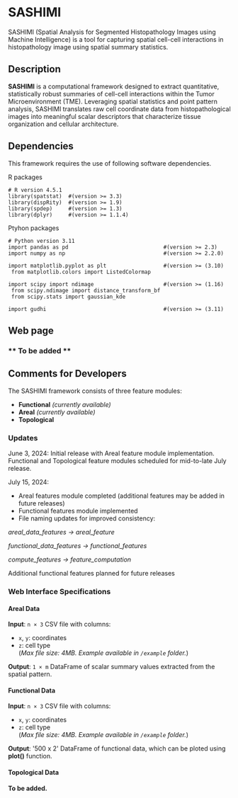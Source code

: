 # SASHIMI
SASHIMI (Spatial Analysis for Segmented Histopathology Images using Machine Intelligence) is a tool for capturing spatial cell-cell interactions in histopathology image using spatial summary statistics.

## Description
**SASHIMI** is a computational framework designed to extract quantitative, statistically robust summaries of cell-cell interactions within the Tumor Microenvironment (TME). Leveraging spatial statistics and point pattern analysis, SASHIMI translates raw cell coordinate data from histopathological images into meaningful scalar descriptors that characterize tissue organization and cellular architecture.

## Dependencies
This framework requires the use of following software dependencies. 

R packages
```{r}
# R version 4.5.1
library(spatstat)  #(version >= 3.3)
library(dispRity)  #(version >= 1.9)
library(spdep)     #(version >= 1.3)
library(dplyr)     #(version >= 1.1.4)
```

Ptyhon packages
```{python}
# Python version 3.11
import pandas as pd                              #(version >= 2.3)
import numpy as np                               #(version >= 2.2.0)

import matplotlib.pyplot as plt                  #(version >= (3.10)
 from matplotlib.colors import ListedColormap

import scipy import ndimage                      #(version >= (1.16)
 from scipy.ndimage import distance_transform_bf
 from scipy.stats import gaussian_kde

import gudhi                                     #(version >= (3.11)

```
## Web page
### ** To be added ** 

## Comments for Developers

The SASHIMI framework consists of three feature modules:

- **Functional** *(currently available)*
- **Areal** *(currently available)*
- **Topological**

### Updates
June 3, 2024: Initial release with Areal feature module implementation. Functional and Topological feature modules scheduled for mid-to-late July release.

July 15, 2024:

- Areal features module completed (additional features may be added in future releases)
- Functional features module implemented
- File naming updates for improved consistency:

 *areal_data_features → areal_feature*
 
 *functional_data_features → functional_features*
 
 *compute_features → feature_computation* 



Additional functional features planned for future releases

### Web Interface Specifications

#### Areal Data  
**Input**: `n × 3` CSV file with columns:
- `x`, `y`: coordinates  
- `z`: cell type  
(*Max file size: 4MB. Example available in `/example` folder.*)

**Output**: `1 × m` DataFrame of scalar summary values extracted from the spatial pattern.


#### Functional Data  
**Input**: `n × 3` CSV file with columns:
- `x`, `y`: coordinates  
- `z`: cell type  
(*Max file size: 4MB. Example available in `/example` folder.*)

**Output**: '500 x 2' DataFrame of functional data, which can be ploted using **plot()** function.

#### Topological Data  
**To be added.**

